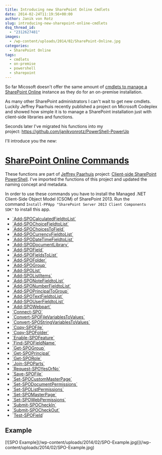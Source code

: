 ```yaml
---
title: Introducing new SharePoint Online Cmdlets
date: 2014-02-24T11:19:56+00:00
author: Janik von Rotz
slug: introducing-new-sharepoint-online-cmdlets
dsq_thread_id:
  - "2312627481"
images:
  - /wp-content/uploads/2014/02/SharePoint-Online.jpg
categories:
  - SharePoint Online
tags:
  - cmdlets
  - on-premise
  - powershell
  - sharepoint
---
```

<div id="head">

So far Micosoft doesn't offer the same amount of <a href="https://technet.microsoft.com/en-us/library/fp161388.aspx">cmdlets to manage a SharePoint Online</a> instance as they do for an on-premise installation.

As many other SharePoint administrators I can't wait to get new cmdlets. Luckily Jeffrey Paarhuis recently published a project on Microsoft Codeplex and showed how simple it is to manage a SharePoint installation just with client-side libraries and functions.

Seconds later I've migrated his functions into my project: <a href="https://github.com/janikvonrotz/PowerShell-PowerUp">https://github.com/janikvonrotz/PowerShell-PowerUp</a>

I'll introduce you the new:

<!--more-->
<h1><a href="https://github.com/janikvonrotz/PowerShell-PowerUp/wiki/SharePoint-Online-Commands">SharePoint Online Commands</a></h1>
These functions are part of <a href="https://jeffreypaarhuis.com/">Jeffrey Paarhuis</a> project: <a href="https://sharepointpowershell.codeplex.com/">Client-side SharePoint PowerShell</a>. I've imported the functions of this project and updated the naming concept and metadata.

In order to use these commands you have to install the Managed .NET Client-Side Object Model (CSOM) of SharePoint 2013. Run the command `Install-PPApp "SharePoint Server 2013 Client Components SDK"` to install this app.
<ul>
    <li><a href="https://github.com/janikvonrotz/PowerShell-PowerUp/tree/master/functions/SharePoint%20Online/Add-SPOCalculatedFieldtoList.ps1">`Add-SPOCalculatedFieldtoList`</a></li>
    <li><a href="https://github.com/janikvonrotz/PowerShell-PowerUp/tree/master/functions/SharePoint%20Online/Add-SPOChoiceFieldtoList.ps1">`Add-SPOChoiceFieldtoList`</a></li>
    <li><a href="https://github.com/janikvonrotz/PowerShell-PowerUp/tree/master/functions/SharePoint%20Online/Add-SPOChoicesToField.ps1">`Add-SPOChoicesToField`</a></li>
    <li><a href="https://github.com/janikvonrotz/PowerShell-PowerUp/tree/master/functions/SharePoint%20Online/Add-SPOCurrencyFieldtoList.ps1">`Add-SPOCurrencyFieldtoList`</a></li>
    <li><a href="https://github.com/janikvonrotz/PowerShell-PowerUp/tree/master/functions/SharePoint%20Online/Add-SPODateTimeFieldtoList.ps1">`Add-SPODateTimeFieldtoList`</a></li>
    <li><a href="https://github.com/janikvonrotz/PowerShell-PowerUp/tree/master/functions/SharePoint%20Online/Add-SPODocumentLibrary.ps1">`Add-SPODocumentLibrary`</a></li>
    <li><a href="https://github.com/janikvonrotz/PowerShell-PowerUp/tree/master/functions/SharePoint%20Online/Add-SPOField.ps1">`Add-SPOField`</a></li>
    <li><a href="https://github.com/janikvonrotz/PowerShell-PowerUp/tree/master/functions/SharePoint%20Online/Add-SPOFieldsToList.ps1">`Add-SPOFieldsToList`</a></li>
    <li><a href="https://github.com/janikvonrotz/PowerShell-PowerUp/tree/master/functions/SharePoint%20Online/Add-SPOFolder.ps1">`Add-SPOFolder`</a></li>
    <li><a href="https://github.com/janikvonrotz/PowerShell-PowerUp/tree/master/functions/SharePoint%20Online/Add-SPOGroup.ps1">`Add-SPOGroup`</a></li>
    <li><a href="https://github.com/janikvonrotz/PowerShell-PowerUp/tree/master/functions/SharePoint%20Online/Add-SPOList.ps1">`Add-SPOList`</a></li>
    <li><a href="https://github.com/janikvonrotz/PowerShell-PowerUp/tree/master/functions/SharePoint%20Online/Add-SPOListItems.ps1">`Add-SPOListItems`</a></li>
    <li><a href="https://github.com/janikvonrotz/PowerShell-PowerUp/tree/master/functions/SharePoint%20Online/Add-SPONoteFieldtoList.ps1">`Add-SPONoteFieldtoList`</a></li>
    <li><a href="https://github.com/janikvonrotz/PowerShell-PowerUp/tree/master/functions/SharePoint%20Online/Add-SPONumberFieldtoList.ps1">`Add-SPONumberFieldtoList`</a></li>
    <li><a href="https://github.com/janikvonrotz/PowerShell-PowerUp/tree/master/functions/SharePoint%20Online/Add-SPOPrincipalToGroup.ps1">`Add-SPOPrincipalToGroup`</a></li>
    <li><a href="https://github.com/janikvonrotz/PowerShell-PowerUp/tree/master/functions/SharePoint%20Online/Add-SPOTextFieldtoList.ps1">`Add-SPOTextFieldtoList`</a></li>
    <li><a href="https://github.com/janikvonrotz/PowerShell-PowerUp/tree/master/functions/SharePoint%20Online/Add-SPOUserFieldtoList.ps1">`Add-SPOUserFieldtoList`</a></li>
    <li><a href="https://github.com/janikvonrotz/PowerShell-PowerUp/tree/master/functions/SharePoint%20Online/Add-SPOWebpart.ps1">`Add-SPOWebpart`</a></li>
    <li><a href="https://github.com/janikvonrotz/PowerShell-PowerUp/tree/master/functions/SharePoint%20Online/Connect-SPO.ps1">`Connect-SPO`</a></li>
    <li><a href="https://github.com/janikvonrotz/PowerShell-PowerUp/tree/master/functions/SharePoint%20Online/Convert-SPOFileVariablesToValues.ps1">`Convert-SPOFileVariablesToValues`</a></li>
    <li><a href="https://github.com/janikvonrotz/PowerShell-PowerUp/tree/master/functions/SharePoint%20Online/Convert-SPOStringVariablesToValues.ps1">`Convert-SPOStringVariablesToValues`</a></li>
    <li><a href="https://github.com/janikvonrotz/PowerShell-PowerUp/tree/master/functions/SharePoint%20Online/Copy-SPOFile.ps1">`Copy-SPOFile`</a></li>
    <li><a href="https://github.com/janikvonrotz/PowerShell-PowerUp/tree/master/functions/SharePoint%20Online/Copy-SPOFolder.ps1">`Copy-SPOFolder`</a></li>
    <li><a href="https://github.com/janikvonrotz/PowerShell-PowerUp/tree/master/functions/SharePoint%20Online/Enable-SPOFeature.ps1">`Enable-SPOFeature`</a></li>
    <li><a href="https://github.com/janikvonrotz/PowerShell-PowerUp/tree/master/functions/SharePoint%20Online/Find-SPOFieldName.ps1">`Find-SPOFieldName`</a></li>
    <li><a href="https://github.com/janikvonrotz/PowerShell-PowerUp/tree/master/functions/SharePoint%20Online/Get-SPOGroup.ps1">`Get-SPOGroup`</a></li>
    <li><a href="https://github.com/janikvonrotz/PowerShell-PowerUp/tree/master/functions/SharePoint%20Online/Get-SPOPrincipal.ps1">`Get-SPOPrincipal`</a></li>
    <li><a href="https://github.com/janikvonrotz/PowerShell-PowerUp/tree/master/functions/SharePoint%20Online/Get-SPORole.ps1">`Get-SPORole`</a></li>
    <li><a href="https://github.com/janikvonrotz/PowerShell-PowerUp/tree/master/functions/SharePoint%20Online/Join-SPOParts.ps1">`Join-SPOParts`</a></li>
    <li><a href="https://github.com/janikvonrotz/PowerShell-PowerUp/tree/master/functions/SharePoint%20Online/Request-SPOYesOrNo.ps1">`Request-SPOYesOrNo`</a></li>
    <li><a href="https://github.com/janikvonrotz/PowerShell-PowerUp/tree/master/functions/SharePoint%20Online/Save-SPOFile.ps1">`Save-SPOFile`</a></li>
    <li><a href="https://github.com/janikvonrotz/PowerShell-PowerUp/tree/master/functions/SharePoint%20Online/Set-SPOCustomMasterPage.ps1">`Set-SPOCustomMasterPage`</a></li>
    <li><a href="https://github.com/janikvonrotz/PowerShell-PowerUp/tree/master/functions/SharePoint%20Online/Set-SPODocumentPermissions.ps1">`Set-SPODocumentPermissions`</a></li>
    <li><a href="https://github.com/janikvonrotz/PowerShell-PowerUp/tree/master/functions/SharePoint%20Online/Set-SPOListPermissions.ps1">`Set-SPOListPermissions`</a></li>
    <li><a href="https://github.com/janikvonrotz/PowerShell-PowerUp/tree/master/functions/SharePoint%20Online/Set-SPOMasterPage.ps1">`Set-SPOMasterPage`</a></li>
    <li><a href="https://github.com/janikvonrotz/PowerShell-PowerUp/tree/master/functions/SharePoint%20Online/Set-SPOWebPermissions.ps1">`Set-SPOWebPermissions`</a></li>
    <li><a href="https://github.com/janikvonrotz/PowerShell-PowerUp/tree/master/functions/SharePoint%20Online/Submit-SPOCheckIn.ps1">`Submit-SPOCheckIn`</a></li>
    <li><a href="https://github.com/janikvonrotz/PowerShell-PowerUp/tree/master/functions/SharePoint%20Online/Submit-SPOCheckOut.ps1">`Submit-SPOCheckOut`</a></li>
    <li>`<a href="https://github.com/janikvonrotz/PowerShell-PowerUp/tree/master/functions/SharePoint%20Online/Test-SPOField.ps1">Test-SPOField</a>`</li>
</ul>
<h2>Example</h2>
[![SPO Example](/wp-content/uploads/2014/02/SPO-Example.jpg)](/wp-content/uploads/2014/02/SPO-Example.jpg)

</div>